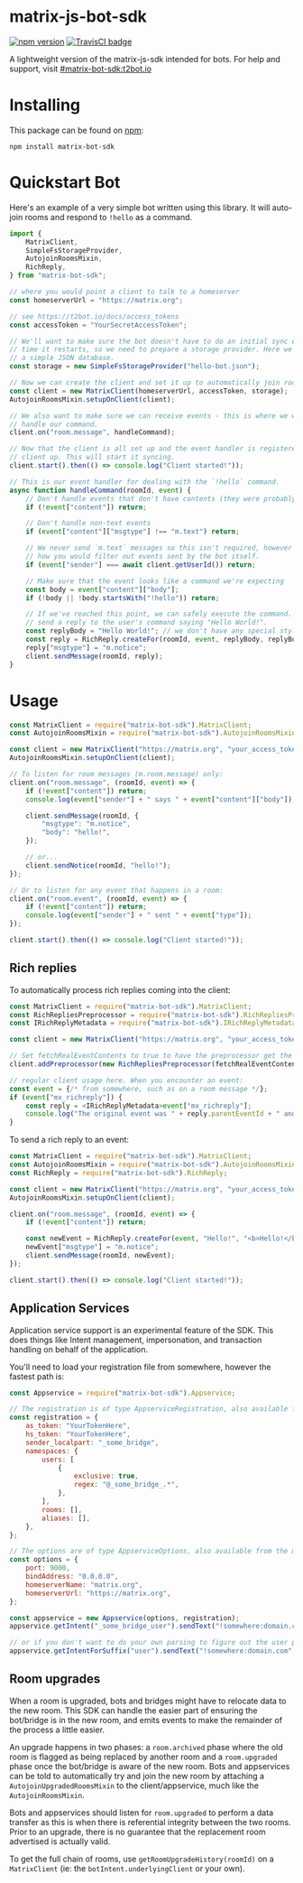 # matrix-js-bot-sdk

[![npm version](https://badge.fury.io/js/matrix-bot-sdk.svg)](https://www.npmjs.com/package/matrix-bot-sdk)
[![TravisCI badge](https://travis-ci.org/turt2live/matrix-js-bot-sdk.svg?branch=master)](https://travis-ci.org/turt2live/matrix-js-bot-sdk)

A lightweight version of the matrix-js-sdk intended for bots. For help and support, visit [#matrix-bot-sdk:t2bot.io](https://matrix.to/#/#matrix-bot-sdk:t2bot.io)

# Installing

This package can be found on [npm](https://www.npmjs.com):
```
npm install matrix-bot-sdk
```

# Quickstart Bot

Here's an example of a very simple bot written using this library. It will auto-join rooms and respond to `!hello` as a command.

```typescript
import {
    MatrixClient,
    SimpleFsStorageProvider,
    AutojoinRoomsMixin,
    RichReply,
} from "matrix-bot-sdk";

// where you would point a client to talk to a homeserver
const homeserverUrl = "https://matrix.org";

// see https://t2bot.io/docs/access_tokens
const accessToken = "YourSecretAccessToken";

// We'll want to make sure the bot doesn't have to do an initial sync every
// time it restarts, so we need to prepare a storage provider. Here we use
// a simple JSON database.
const storage = new SimpleFsStorageProvider("hello-bot.json");

// Now we can create the client and set it up to automatically join rooms.
const client = new MatrixClient(homeserverUrl, accessToken, storage);
AutojoinRoomsMixin.setupOnClient(client);

// We also want to make sure we can receive events - this is where we will
// handle our command.
client.on("room.message", handleCommand);

// Now that the client is all set up and the event handler is registered, start the
// client up. This will start it syncing.
client.start().then(() => console.log("Client started!"));

// This is our event handler for dealing with the `!hello` command.
async function handleCommand(roomId, event) {
    // Don't handle events that don't have contents (they were probably redacted)
    if (!event["content"]) return;

    // Don't handle non-text events
    if (event["content"]["msgtype"] !== "m.text") return;

    // We never send `m.text` messages so this isn't required, however this is
    // how you would filter out events sent by the bot itself.
    if (event["sender"] === await client.getUserId()) return;

    // Make sure that the event looks like a command we're expecting
    const body = event["content"]["body"];
    if (!body || !body.startsWith("!hello")) return;

    // If we've reached this point, we can safely execute the command. We'll
    // send a reply to the user's command saying "Hello World!".
    const replyBody = "Hello World!"; // we don't have any special styling to do.
    const reply = RichReply.createFor(roomId, event, replyBody, replyBody);
    reply["msgtype"] = "m.notice";
    client.sendMessage(roomId, reply);
}
```

# Usage

```typescript
const MatrixClient = require("matrix-bot-sdk").MatrixClient;
const AutojoinRoomsMixin = require("matrix-bot-sdk").AutojoinRoomsMixin;

const client = new MatrixClient("https://matrix.org", "your_access_token_here");
AutojoinRoomsMixin.setupOnClient(client);

// To listen for room messages (m.room.message) only:
client.on("room.message", (roomId, event) => {
    if (!event["content"]) return;
    console.log(event["sender"] + " says " + event["content"]["body"]);

    client.sendMessage(roomId, {
        "msgtype": "m.notice",
        "body": "hello!",
    });

    // or...
    client.sendNotice(roomId, "hello!");
});

// Or to listen for any event that happens in a room:
client.on("room.event", (roomId, event) => {
    if (!event["content"]) return;
    console.log(event["sender"] + " sent " + event["type"]);
});

client.start().then(() => console.log("Client started!"));
```

## Rich replies

To automatically process rich replies coming into the client:
```typescript
const MatrixClient = require("matrix-bot-sdk").MatrixClient;
const RichRepliesPreprocessor = require("matrix-bot-sdk").RichRepliesPreprocessor;
const IRichReplyMetadata = require("matrix-bot-sdk").IRichReplyMetadata;

const client = new MatrixClient("https://matrix.org", "your_access_token_here");

// Set fetchRealEventContents to true to have the preprocessor get the real event
client.addPreprocessor(new RichRepliesPreprocessor(fetchRealEventContents: false));

// regular client usage here. When you encounter an event:
const event = {/* from somewhere, such as on a room message */};
if (event["mx_richreply"]) {
    const reply = <IRichReplyMetadata>event["mx_richreply"];
    console.log("The original event was " + reply.parentEventId + " and the text was " + reply.fallbackPlainBody);
}
```

To send a rich reply to an event:
```typescript
const MatrixClient = require("matrix-bot-sdk").MatrixClient;
const AutojoinRoomsMixin = require("matrix-bot-sdk").AutojoinRoomsMixin;
const RichReply = require("matrix-bot-sdk").RichReply;

const client = new MatrixClient("https://matrix.org", "your_access_token_here");
AutojoinRoomsMixin.setupOnClient(client);

client.on("room.message", (roomId, event) => {
    if (!event["content"]) return;

    const newEvent = RichReply.createFor(event, "Hello!", "<b>Hello!</b>");
    newEvent["msgtype"] = "m.notice";
    client.sendMessage(roomId, newEvent);
});

client.start().then(() => console.log("Client started!"));
```


## Application Services

Application service support is an experimental feature of the SDK. This does things like Intent management, impersonation, and transaction handling on behalf of the application.

You'll need to load your registration file from somewhere, however the fastest path is:

```javascript
const Appservice = require("matrix-bot-sdk").Appservice;

// The registration is of type AppserviceRegistration, also available from the matrix-bot-sdk
const registration = {
    as_token: "YourTokenHere",
    hs_token: "YourTokenHere",
    sender_localpart: "_some_bridge",
    namespaces: {
        users: [
            {
                exclusive: true,
                regex: "@_some_bridge_.*",
            },
        ],
        rooms: [],
        aliases: [],
    },
};

// The options are of type AppserviceOptions, also available from the matrix-bot-sdk
const options = {
    port: 9000,
    bindAddress: "0.0.0.0",
    homeserverName: "matrix.org",
    homeserverUrl: "https://matrix.org",
};

const appservice = new Appservice(options, registration);
appservice.getIntent("_some_bridge_user").sendText("!somewhere:domain.com", "Hello world!");

// or if you don't want to do your own parsing to figure out the user prefix:
appservice.getIntentForSuffix("user").sendText("!somewhere:domain.com", "Hello world!");
```


## Room upgrades

When a room is upgraded, bots and bridges might have to relocate data to the new room. This SDK can handle the easier part of ensuring the bot/bridge is in the new room, and emits events to make the remainder of the process a little easier.

An upgrade happens in two phases: a `room.archived` phase where the old room is flagged as being replaced by another room and a `room.upgraded` phase once the bot/bridge is aware of the new room. Bots and appservices can be told to automatically try and join the new room by attaching a `AutojoinUpgradedRoomsMixin` to the client/appservice, much like the `AutojoinRoomsMixin`.

Bots and appservices should listen for `room.upgraded` to perform a data transfer as this is when there is referential integrity between the two rooms. Prior to an upgrade, there is no guarantee that the replacement room advertised is actually valid.

To get the full chain of rooms, use `getRoomUpgradeHistory(roomId)` on a `MatrixClient` (ie: the `botIntent.underlyingClient` or your own).
